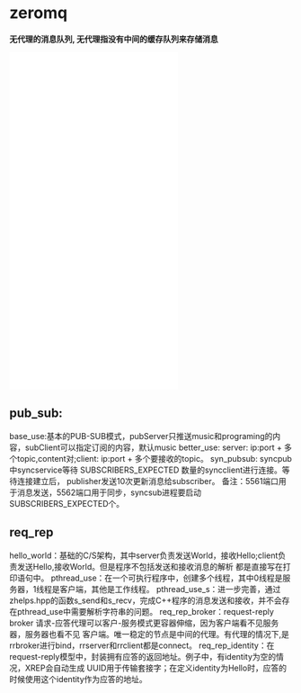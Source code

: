 # zeromq

**无代理的消息队列, 无代理指没有中间的缓存队列来存储消息**

![ZeroMQ - 经典例子](./zeromq/zeromq-demo.md)
![ZeroMQ - 基础](./zeromq/zeromq-part1.md)
![ZeroMQ - 进阶](./zeromq/zeromq-part2.md)
![ZeroMQ - 高级请求-应答模式](./zeromq/zeromq-part3.md)

## pub_sub:

base_use:基本的PUB-SUB模式，pubServer只推送music和programing的内容，subClient可以指定订阅的内容，默认music
better_use:  server: ip:port + 多个topic,content对;client: ip:port + 多个要接收的topic。
syn_pubsub: syncpub中syncservice等待 SUBSCRIBERS_EXPECTED 数量的syncclient进行连接。等待连接建立后，
publisher发送10次更新消息给subscriber。
备注：5561端口用于消息发送，5562端口用于同步，syncsub进程要启动SUBSCRIBERS_EXPECTED个。


## req_rep

hello_world：基础的C/S架构，其中server负责发送World，接收Hello;client负责发送Hello,接收World。但是程序不包括发送和接收消息的解析
都是直接写在打印语句中。
pthread_use：在一个可执行程序中，创建多个线程，其中0线程是服务器，1线程是客户端，其他是工作线程。
pthread_use_s：进一步完善，通过zhelps.hpp的函数s_send和s_recv，完成C++程序的消息发送和接收，并不会存在pthread_use中需要解析字符串的问题。
req_rep_broker：request-reply broker 请求-应答代理可以客户-服务模式更容器伸缩，因为客户端看不见服务器，服务器也看不见
客户端。唯一稳定的节点是中间的代理。有代理的情况下,是rrbroker进行bind，rrserver和rrclient都是connect。
req_rep_identity：在request-reply模型中，封装拥有应答的返回地址。例子中，有identity为空的情况，XREP会自动生成
UUID用于传输套接字；在定义identity为Hello时，应答的时候使用这个identity作为应答的地址。
